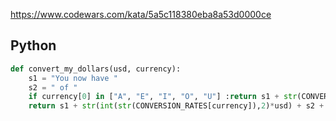 https://www.codewars.com/kata/5a5c118380eba8a53d0000ce

## Python
```python
def convert_my_dollars(usd, currency):
    s1 = "You now have "
    s2 = " of "
    if currency[0] in ["A", "E", "I", "O", "U"] :return s1 + str(CONVERSION_RATES[currency]*usd) + s2 + currency + "."
    return s1 + str(int(str(CONVERSION_RATES[currency]),2)*usd) + s2 + currency + "."
```